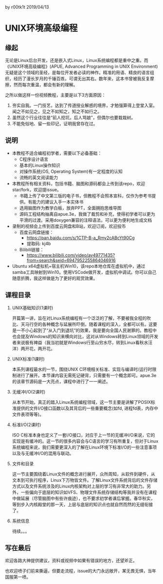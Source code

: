 by r00tk1t 	2019/04/13

# UNIX环境高级编程

## 缘起

无论是Linux后台开发，还是嵌入式Linux，Linux系统编程都是重中之重。而《UNIX环境高级编程》(APUE, Advanced Programming in UNIX Environment)无疑是这个领域的圣经，是每位开发者必读的神作。精准的用语、精良的语言组织，经历了漫长岁月的千锤百炼，可谓无出其右。数年来，这本书曾被我反复摩擦，然而每次重温，都会有新的理解。

之所以做这样一份视频教程，主要是以下3方面原因：

1. 夯实自我。一门技艺，达到了传道授业解惑的境界，才勉强算得上登堂入室。闻之不如见之，见之不如知之，知之不如行之。
2. 虽然这个行业往往是“前人挖坑，后人骂娘”，但偶尔也要栽栽树。
3. 不能免俗地、留一些印记，证明我曾存在过。

## 说明

- 本教程不适合编程初学者，需要以下必备基础：
  - C程序设计语言
  - 基本的Linux操作知识
  - 对操作系统(OS, Operating System)有一定程度的认知
  - 流畅的英文阅读能力
- 本教程所有相关资料，包括书籍、脑图和源码都会上传到该repo，欢迎star/fork，欢迎提issue。
  - 书籍上传了中文第三版的电子书，但教程不会照本宣科，仅作为参考书提供。有能力的建议入手一本实体书
  - 选用脑图作为教学白板，放弃PPT，全面拥抱思维导图
  - 源码工程结构抽离自apue.3e，我做了裁剪和补充，使得初学者可以更为平滑的过渡。采用doxygen兼容的注释语法，可以更为便利地生成文档
- 录制的视频会上传到百度云网盘和B站，欢迎订阅，欢迎投币
  - 百度云网盘链接：
    - https://pan.baidu.com/s/1CTP-B-a_Rmy2cABcYt90Cg
    - 提取码: kj4b
  - Bilibili链接：
    - https://www.bilibili.com/video/av49771435?from=search&seid=6947952255864046916
- Ubuntu x64虚拟机+宿主机Win10，该repo本地仓库在虚拟机中，通过samba工具映射到Win10。使用VSCode做开发，虚拟机中调试。你可以自己随意折腾，我这样做是为了更好的观赏效果。

## 课程目录

1. UNIX基础知识(1课时)

   开篇第一讲，旨在对Linux系统编程有一个泛泛的了解，不要被我全程的吹比、天马行空的各种概念与延展所吓倒，随着课程的深入，全都可以有。这要是一不小心起到了“从入门到退坑”的效果，我是要向全国人民谢罪的。教程中也会提及Windows的知识来横向对比，这对从Windows转到Linux领域的开发者来说极有裨益（我当初就是Windows行至山穷水尽，转到Linux看秋水汪洋）两开花，两开花。

2. UNIX标准(1课时)

   本系列课程最水的一节，围绕UNIX C环境相关标准、实现与编译时/运行时限制进行了展开。本节课内容无需死记硬背，只需要有一个概念即可。apue.3e的该章节源码是一大亮点，课程中进行了一一阐述。

3. 无缓冲I/O(2课时)

   从本节开始，真正的踏入Linux系统编程领域，这一节主要是讲解了POSIX标准提供的文件I/O接口函数以及其背后的一些重要概念(如fd, 进程fd表，内存中文件表项等等)。

4. 标准I/O(2课时)

   ISO C标准本身也定义了一套I/O接口，对应于上一节的无缓冲I/O来说，它的实现是有缓冲的。这一节的很多内容会与C语言的学习有所重复，但对于Linux系统编程来说，我们需要更深入的了解在Linux环境下标准I/O的一些注意事项以及与无缓冲I/O的混用与联动。

5. 文件和目录

   这一节主要围绕着Linux文件的概念进行展开，众所周知，从软件到硬件，从文本到可执行程序，Linux下万物皆文件。了解Linux文件系统背后的文件存储方式以及文件系统涉及的Linux内核架构对上层的学习有非常大的助力。另外，一些偏向于底层的知识如VFS、物理文件系统存储结构等我并没有在课程中做延展（尽管脑图中有些许痕迹），也不要求初学者课后掌握。春华秋实，等到步入内核殿堂的那一天，上层与底层的知识点也就自然而然的无缝衔接了。

6. 系统信息

   待续。。。

## 写在最后

欢迎各路大神提供建议，资料或视频中如果有错误的地方，还望斧正。

也欢迎喷子们前来撕逼，但要走流程，issue的大门永远敞开，某无畏无惧，当年国服第一喷。

